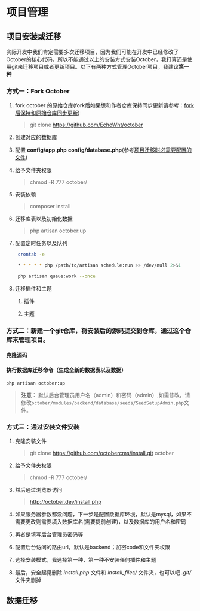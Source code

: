 # 项目管理

## 项目安装或迁移

实际开发中我们肯定需要多次迁移项目，因为我们可能在开发中已经修改了October的核心代码，所以不能通过以上的安装方式安装October，我打算还是使用git来迁移项目或者更新项目。以下有两种方式管理October项目，我建议**第一种**

### 方式一：Fork October

1. fork october 的原始仓库(fork后如果想和作者仓库保持同步更新请参考：[fork后保持和原始仓库同步更新](git-notes.md))

   > git clone https://github.com/EchoWht/october

2. 创建对应的数据库    

3. 配置 **config/app.php** **config/database.php**(参考[项目迁移时必需要配置的文件](common-config.md))

4. 给予文件夹权限

   > chmod -R 777 october/

5. 安装依赖

   > composer install

6. 迁移库表以及初始化数据

   > php artisan october:up

7. 配置定时任务以及队列

   ```bash
    crontab -e
   
    * * * * * php /path/to/artisan schedule:run >> /dev/null 2>&1
   
    php artisan queue:work --once
   ```

8. 迁移插件和主题

   1. 插件

   2. 主题

### 方式二：新建一个git仓库，将安装后的源码提交到仓库，通过这个仓库来管理项目。

#### 克隆源码

#### 执行数据库迁移命令（生成全新的数据表以及数据）

    php artisan october:up

> **注意：** 默认后台管理员用户名（admin）和密码（admin）,如需修改，请修改`october/modules/backend/database/seeds/SeedSetupAdmin.php`文件。

### 方式三：通过安装文件安装

1. 克隆安装文件

   > git clone https://github.com/octobercms/install.git october

2. 给予文件夹权限

   > chmod -R 777 october/

3. 然后通过浏览器访问

   > http://october.dev/install.php

4. 如果服务器参数都没问题，下一步是配置数据库环境，默认是mysql，如果不需要更改则需要填入数据库名(需要提前创建)，以及数据库的用户名和密码

5. 再者是填写后台管理员密码等

6. 配置后台访问的路由url，默认是backend；加密code和文件夹权限

7. 选择安装模式，我选择第一种，第一种不安装任何插件和主题

8. 最后，安全起见删除 *install.php* 文件和 *install_files/* 文件夹，也可以吧 *.git/* 文件夹删掉

## 数据迁移

